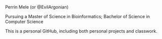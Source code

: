 Perrin Mele (or @EvilArgonian) 

Pursuing a Master of Science in Bioinformatics; 
Bachelor of Science in Computer Science

This is a personal GitHub, including both personal projects and classwork.

<!---
EvilArgonian/EvilArgonian is a ✨ special ✨ repository because its `README.md` (this file) appears on your GitHub profile.
You can click the Preview link to take a look at your changes.
--->
